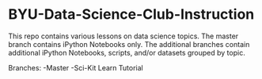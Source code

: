 # BYU-Data-Science-Club-Instruction
This repo contains various lessons on data science topics. The master branch contains iPython Notebooks only. The additional branches contain additional iPython Notebooks, scripts, and/or datasets grouped by topic.

Branches:
-Master
-Sci-Kit Learn Tutorial
